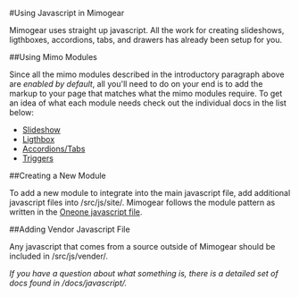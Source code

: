 #Using Javascript in Mimogear

Mimogear uses straight up javascript. All the work for creating slideshows, ligthboxes, accordions, tabs, and drawers has already been setup for you.

##Using Mimo Modules

Since all the mimo modules described in the introductory paragraph above are _enabled by default_, all you'll need to do on your end is to add the markup to your page that matches what the mimo modules require. To get an idea of what each module needs check out the individual docs in the list below:

* [Slideshow](https://github.com/mimoduo/Mimogear/blob/master/docs/javascript/sail.md)
* [Ligthbox](https://github.com/mimoduo/Mimogear/blob/master/docs/javascript/lantern.md)
* [Accordions/Tabs](https://github.com/mimoduo/Mimogear/blob/master/docs/javascript/harmonica.md)
* [Triggers](https://github.com/mimoduo/Mimogear/blob/master/docs/javascript/trigger.md)

##Creating a New Module

To add a new module to integrate into the main javascript file, add additional javascript files into /src/js/site/. Mimogear follows the module pattern as written in the [Oneone javascript file](https://github.com/mimoduo/Oneone/blob/master/src/script.js).

##Adding Vendor Javascript File

Any javascript that comes from a source outside of Mimogear should be included in /src/js/vender/.

_If you have a question about what something is, there is a detailed set of docs found in /docs/javascript/._
